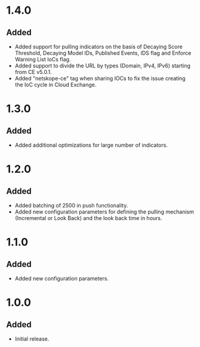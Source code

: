 # 1.4.0
## Added
- Added support for pulling indicators on the basis of Decaying Score Threshold, Decaying Model IDs, Published Events, IDS flag and Enforce Warning List IoCs flag.
- Added support to divide the URL by types (Domain, IPv4, IPv6) starting from CE v5.0.1.
- Added "netskope-ce" tag when sharing IOCs to fix the issue creating the IoC cycle in Cloud Exchange.

# 1.3.0
## Added
- Added additional optimizations for large number of indicators.

# 1.2.0
## Added
- Added batching of 2500 in push functionality.
- Added new configuration parameters for defining the pulling mechanism (Incremental or Look Back) and the look back time in hours.

# 1.1.0
## Added
- Added new configuration parameters.

# 1.0.0
## Added
- Initial release.